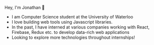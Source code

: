 Hey, I'm Jonathan 👋 

<!---
theJonathanXue/theJonathanXue is a ✨ special ✨ repository because its `README.md` (this file) appears on your GitHub profile.
You can click the Preview link to take a look at your changes.
--->

- I am Computer Science student at the University of Waterloo
- I love building web tools using Javascript libraries.
- In the past, I have interned at various companies working with React, Firebase, Redux etc. to develop data-rich web applications
- Looking to explore more technologies throughout internships!
